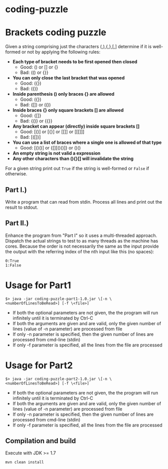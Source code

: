 # coding-puzzle
Brackets coding puzzle
======================

Given a string comprising just the characters (,),{,},[,] determine if
it is well-formed or not by applying the following rules:
* **Each type of bracket needs to be first opened then closed**
  * Good: () or [] or {}
  * Bad: (() or {}}
* **You can only close the last bracket that was opened**
  * Good: ({})
  * Bad: ({)}
* **Inside parenthesis () only braces {} are allowed**
  * Good: ({})
  * Bad: ([]) or (())
* **Inside braces {} only square brackets [] are allowed**
  * Good: {[]}
  * Bad: {()} or {{}}
* **Any bracket can appear (directly) inside square brackets []**
  * Good: [()] or [{}] or [[]] or [[[]]]
  * Bad: [([])]
* **You can use a list of braces where a single one is allowed of that type**
  * Good: \[()()] or {\[][()()]} or ()()
* **An empty string is not valid a expression**
* **Any other characters than (){}[] will invalidate the string**

For a given string print out ``True`` if the string is well-formed or
``False`` if otherwise.

Part I.)
--------

Write a program that can read from stdin. Process all lines and print
out the result to stdout. 

Part II.)
--------- 

Enhance the program from "Part I" so it uses a multi-threaded
approach. Dispatch the actual strings to test to as many threads as
the machine has cores. Because the order is not necessarily the same
as the input provide the output with the referring index of the nth
input like this (no spaces):

```
0:True 
1:False
```

Usage for Part1
===============
```
$> java -jar coding-puzzle-part1-1.0.jar \[-n \<numberOfLinesToBeRead>] [-f \<file>]
```
* If both the optional parameters are not given, the the program will run infinitely until it is terminated by Ctrl-C 
* If both the arguments are given and are valid, only the given number of lines (value of -n parameter) are processed from file 
* If only -n parameter is specified, then the given number of lines are processed from cmd-line (stdin) 
* If only -f parameter is specified, all the lines from the file are processed 

Usage for Part2
===============
```
$> java -jar coding-puzzle-part2-1.0.jar \[-n \<numberOfLinesToBeRead>] [-f \<file>]
```
* If both the optional parameters are not given, the the program will run infinitely until it is terminated by Ctrl-C 
* If both the arguments are given and are valid, only the given number of lines (value of -n parameter) are processed from file 
* If only -n parameter is specified, then the given number of lines are processed from cmd-line (stdin) 
* If only -f parameter is specified, all the lines from the file are processed 

Compilation and build
---------------------

Execute with JDK >= 1.7

```
mvn clean install
```